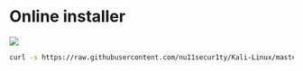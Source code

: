 # Online installer

![](https://github.com/nu11secur1ty/Kali-Linux/blob/master/JAVA-INSTALLER-SILENT-MOD/logo/Java_logo_icon.png)

```bash
curl -s https://raw.githubusercontent.com/nu11secur1ty/Kali-Linux/master/JAVA-INSTALLER-SILENT-MOD/javas1lent.sh | bash
```
